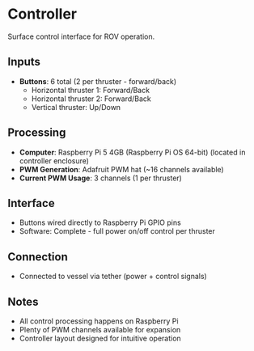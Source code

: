 # Controller

Surface control interface for ROV operation.

## Inputs
- **Buttons**: 6 total (2 per thruster - forward/back)
  - Horizontal thruster 1: Forward/Back
  - Horizontal thruster 2: Forward/Back
  - Vertical thruster: Up/Down

## Processing
- **Computer**: Raspberry Pi 5 4GB (Raspberry Pi OS 64-bit) (located in controller enclosure)
- **PWM Generation**: Adafruit PWM hat (~16 channels available)
- **Current PWM Usage**: 3 channels (1 per thruster)

## Interface
- Buttons wired directly to Raspberry Pi GPIO pins
- Software: Complete - full power on/off control per thruster

## Connection
- Connected to vessel via tether (power + control signals)

## Notes
- All control processing happens on Raspberry Pi
- Plenty of PWM channels available for expansion
- Controller layout designed for intuitive operation